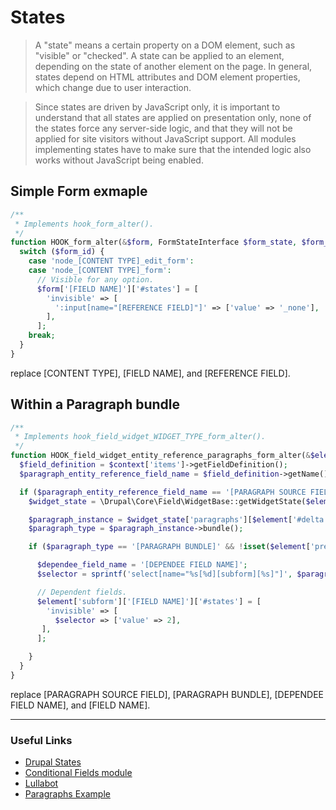 # States

> A "state" means a certain property on a DOM element, such as "visible" or "checked". A state can be applied to an element, depending on the state of another element on the page. In general, states depend on HTML attributes and DOM element properties, which change due to user interaction.

> Since states are driven by JavaScript only, it is important to understand that all states are applied on presentation only, none of the states force any server-side logic, and that they will not be applied for site visitors without JavaScript support. All modules implementing states have to make sure that the intended logic also works without JavaScript being enabled.

## Simple Form exmaple

```php
/**
 * Implements hook_form_alter().
 */
function HOOK_form_alter(&$form, FormStateInterface $form_state, $form_id) {
  switch ($form_id) {
    case 'node_[CONTENT TYPE]_edit_form':
    case 'node_[CONTENT TYPE]_form':
      // Visible for any option.
      $form['[FIELD NAME]']['#states'] = [
        'invisible' => [
          ':input[name="[REFERENCE FIELD]"]' => ['value' => '_none'],
        ],
      ];
    break;
  }
}

```
replace [CONTENT TYPE], [FIELD NAME], and [REFERENCE FIELD].

## Within a Paragraph bundle

```php
/**
 * Implements hook_field_widget_WIDGET_TYPE_form_alter().
 */
function HOOK_field_widget_entity_reference_paragraphs_form_alter(&$element, FormStateInterface $form_state, $context) {
  $field_definition = $context['items']->getFieldDefinition();
  $paragraph_entity_reference_field_name = $field_definition->getName();

  if ($paragraph_entity_reference_field_name == '[PARAGRAPH SOURCE FIELD]' ) {
    $widget_state = \Drupal\Core\Field\WidgetBase::getWidgetState($element['#field_parents'], $paragraph_entity_reference_field_name, $form_state);

    $paragraph_instance = $widget_state['paragraphs'][$element['#delta']]['entity'];
    $paragraph_type = $paragraph_instance->bundle();

    if ($paragraph_type == '[PARAGRAPH BUNDLE]' && !isset($element['preview'])) {

      $dependee_field_name = '[DEPENDEE FIELD NAME]';
      $selector = sprintf('select[name="%s[%d][subform][%s]"]', $paragraph_entity_reference_field_name, $element['#delta'], $dependee_field_name);

      // Dependent fields.
      $element['subform']['[FIELD NAME]']['#states'] = [
        'invisible' => [
          $selector => ['value' => 2],
       ],
      ];

    }
  }
}

```
replace [PARAGRAPH SOURCE FIELD], [PARAGRAPH BUNDLE], [DEPENDEE FIELD NAME], and [FIELD NAME].

<hr>

### Useful Links

* [Drupal States](https://api.drupal.org/api/drupal/core%21includes%21common.inc/function/drupal_process_states/8.2.x)
* [Conditional Fields module](https://www.drupal.org/project/conditional_fields)
* [Lullabot](https://www.lullabot.com/articles/form-api-states)
* [Paragraphs Example](https://gist.github.com/dinarcon/ea67da074fca0c19c25b85e244262219)